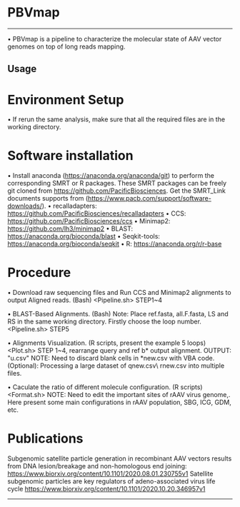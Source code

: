 # PBVmap
---
• PBVmap is a pipeline to characterize the molecular state of AAV vector genomes on top of long reads mapping.

Usage
---
# Environment Setup
  
  • If rerun the same analysis, make sure that all the required files are in the working directory. 
  
# Software installation

  • Install anaconda (https://anaconda.org/anaconda/git) to perform the corresponding SMRT or R packages. These SMRT packages can be freely git cloned from     https://github.com/PacificBiosciences.  Get the SMRT_Link documents supports from (https://www.pacb.com/support/software-downloads/).
  • recalladapters: https://github.com/PacificBiosciences/recalladapters
  • CCS: https://github.com/PacificBiosciences/ccs 
  • Minimap2: https://github.com/lh3/minimap2
  • BLAST: https://anaconda.org/bioconda/blast
  • Seqkit-tools: https://anaconda.org/bioconda/seqkit
  • R: https://anaconda.org/r/r-base

  
# Procedure

  • Download raw sequencing files and Run CCS and Minimap2 alignments to output Aligned reads. (Bash)
      <Pipeline.sh> STEP1~4

  • BLAST-Based Alignments. (Bash)
  Note: Place ref.fasta, all.F.fasta, LS and RS in the same working directory.
  Firstly choose the loop number.
      <Pipeline.sh>  STEP5
      
  • Alignments Visualization. (R scripts, present the example 5 loops)
      <Plot.sh> STEP 1~4, rearrange query and ref b* output alignment. OUTPUT: "u.csv"
  NOTE: Need to discard blank cells in *new.csv with VBA code.
  (Optional): Processing a large dataset of qnew.csv\ rnew.csv into multiple files.

  • Caculate the ratio of different molecule configuration. (R scripts)
      <Format.sh>
  NOTE: Need to edit the important sites of rAAV virus genome,.
  Here present some main configurations in rAAV population, SBG, ICG, GDM, etc.





# Publications
Subgenomic satellite particle generation in recombinant AAV vectors results from DNA lesion/breakage and non-homologous end joining: https://www.biorxiv.org/content/10.1101/2020.08.01.230755v1
Satellite subgenomic particles are key regulators of adeno-associated virus life cycle
https://www.biorxiv.org/content/10.1101/2020.10.20.346957v1

---

